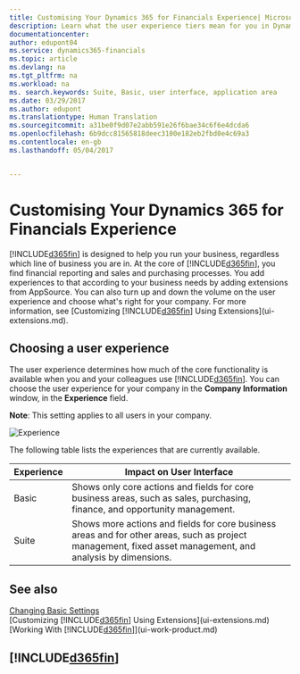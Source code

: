 ```yaml
---
title: Customising Your Dynamics 365 for Financials Experience| Microsoft Docs
description: Learn what the user experience tiers mean for you in Dynamics 365 for Financials
documentationcenter: 
author: edupont04
ms.service: dynamics365-financials
ms.topic: article
ms.devlang: na
ms.tgt_pltfrm: na
ms.workload: na
ms. search.keywords: Suite, Basic, user interface, application area
ms.date: 03/29/2017
ms.author: edupont
ms.translationtype: Human Translation
ms.sourcegitcommit: a31be0f9d07e2abb591e26f6bae34c6f6e4dcda6
ms.openlocfilehash: 6b9dcc81565818deec3100e182eb2fbd0e4c69a3
ms.contentlocale: en-gb
ms.lasthandoff: 05/04/2017


---
```

# <a name="customizing-your-dynamics-365-for-financials-experience"></a>Customising Your Dynamics 365 for Financials Experience
[!INCLUDE[d365fin](includes/d365fin_md.md)] is designed to help you run your business, regardless which line of business you are in. At the core of [!INCLUDE[d365fin](includes/d365fin_md.md)], you find financial reporting and sales and purchasing processes. You add experiences to that according to your business needs by adding extensions from AppSource. You can also turn up and down the volume on the user experience and choose what's right for your company. For more information, see [Customizing [!INCLUDE[d365fin](includes/d365fin_md.md)] Using Extensions](ui-extensions.md).

## <a name="choosing-a-user-experience"></a>Choosing a user experience
The user experience determines how much of the core functionality is available when you and your colleagues use [!INCLUDE[d365fin](includes/d365fin_md.md)]. You can choose the user experience for your company in the **Company Information** window, in the **Experience** field.

**Note**: This setting applies to all users in your company.

![Experience](media/ui-experience/experience.gif)

The following table lists the experiences that are currently available.

| Experience | Impact on User Interface |
| --- | --- |
| Basic |Shows only core actions and fields for core business areas, such as sales, purchasing, finance, and opportunity management. |
| Suite |Shows more actions and fields for core business areas and for other areas, such as project management, fixed asset management, and analysis by dimensions. |

## <a name="see-also"></a>See also 
[Changing Basic Settings](ui-change-basic-settings.md)  
[Customizing [!INCLUDE[d365fin](includes/d365fin_md.md)] Using Extensions](ui-extensions.md)  
[Working With [!INCLUDE[d365fin](includes/d365fin_md.md)]](ui-work-product.md)

## [!INCLUDE[d365fin](includes/free_trial_md.md)]
